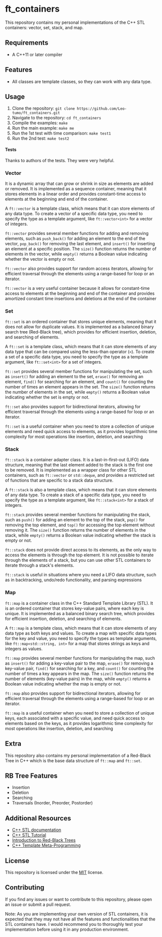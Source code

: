 # ft_containers

This repository contains my personal implementations of the C++ STL containers: vector, set, stack, and map.

## Requirements

* A C++11 or later compiler

## Features

* All classes are template classes, so they can work with any data type.

## Usage

1. Clone the repository: `git clone https://github.com/Leo-tumo/ft_containers.git`
2. Navigate to the repository: `cd ft_containers`
3. Compile the examples: `make`
4. Run the main example: `make me`
5. Run the 1st test with time comparison: `make test1 `
6. Run the 2nd test: `make test2`

#### Tests

   Thanks to authors of the tests. They were very helpful.

### Vector

It is a dynamic array that can grow or shrink in size as elements are added or removed. It is implemented as a sequence container, meaning that it stores elements in a linear order and provides constant-time access to elements at the beginning and end of the container.

A `ft::vector` is a template class, which means that it can store elements of any data type. To create a vector of a specific data type, you need to specify the type as a template argument, like `ft::vector<int>` for a vector of integers.

`ft::vector` provides several member functions for adding and removing elements, such as `push_back()` for adding an element to the end of the vector, `pop_back()` for removing the last element, and `insert()` for inserting an element at a specific position. The `size()` function returns the number of elements in the vector, while `empty()` returns a Boolean value indicating whether the vector is empty or not.

`ft::vector` also provides support for random access iterators, allowing for efficient traversal through the elements using a range-based for loop or an iterator.

`ft::vector` is a very useful container because it allows for constant-time access to elements at the beginning and end of the container and provides amortized constant time insertions and deletions at the end of the container

### Set

`ft::set` is an ordered container that stores unique elements, meaning that it does not allow for duplicate values. It is implemented as a balanced binary search tree (Red-Black tree), which provides for efficient insertion, deletion, and searching of elements.

A `ft::set` is a template class, which means that it can store elements of any data type that can be compared using the less-than operator (`<`). To create a set of a specific data type, you need to specify the type as a template argument, like `ft::set<int>` for a set of integers.

`ft::set` provides several member functions for manipulating the set, such as `insert()` for adding an element to the set, `erase()` for removing an element, `find()` for searching for an element, and `count()` for counting the number of times an element appears in the set. The `size()` function returns the number of elements in the set, while `empty()` returns a Boolean value indicating whether the set is empty or not.

`ft::set` also provides support for bidirectional iterators, allowing for efficient traversal through the elements using a range-based for loop or an iterator.

`ft::set` is a useful container when you need to store a collection of unique elements and need quick access to elements, as it provides logarithmic time complexity for most operations like insertion, deletion, and searching

### Stack

 `ft::stack` is a container adapter class. It is a last-in-first-out (LIFO) data structure, meaning that the last element added to the stack is the first one to be removed. It is implemented as a wrapper class for other STL containers, such as `ft::vector` or `std::deque`, and provides a restricted set of functions that are specific to a stack data structure.

A `ft::stack` is also a template class, which means that it can store elements of any data type. To create a stack of a specific data type, you need to specify the type as a template argument, like `ft::stack<int>` for a stack of integers.

`ft::stack` provides several member functions for manipulating the stack, such as `push()` for adding an element to the top of the stack, `pop()` for removing the top element, and `top()` for accessing the top element without removing it. The `size()` function returns the number of elements in the stack, while `empty()` returns a Boolean value indicating whether the stack is empty or not.

`ft::stack` does not provide direct access to its elements, as the only way to access the elements is through the top element. It is not possible to iterate through the elements of a stack, but you can use other STL containers to iterate through a stack's elements.

`ft::stack` is useful in situations where you need a LIFO data structure, such as in backtracking, undo/redo functionality, and parsing expressions

### Map

`ft::map` is a container class in the C++ Standard Template Library (STL). It is an ordered container that stores key-value pairs, where each key is unique. It is implemented as a balanced binary search tree, which provides for efficient insertion, deletion, and searching of elements.

A `ft::map` is a template class, which means that it can store elements of any data type as both keys and values. To create a map with specific data types for the key and value, you need to specify the types as template arguments, like `ft::map<std::string, int>` for a map that stores strings as keys and integers as values.

`ft::map` provides several member functions for manipulating the map, such as `insert()` for adding a key-value pair to the map, `erase()` for removing a key-value pair, `find()` for searching for a key, and `count()` for counting the number of times a key appears in the map. The `size()` function returns the number of elements (key-value pairs) in the map, while `empty()` returns a Boolean value indicating whether the map is empty or not.

`ft::map` also provides support for bidirectional iterators, allowing for efficient traversal through the elements using a range-based for loop or an iterator.

`ft::map` is a useful container when you need to store a collection of unique keys, each associated with a specific value, and need quick access to elements based on the keys, as it provides logarithmic time complexity for most operations like insertion, deletion, and searching

## Extra

   This repository also contains my personal implementation of a Red-Black Tree in C++ which is the base data structure of `ft::map` and `ft::set`.


## RB Tree Features

* Insertion
* Deletion
* Searching
* Traversals (Inorder, Preorder, Postorder)

## Additional Resources

* [C++ STL documentation](http://www.cplusplus.com/reference/stl/)
* [C++ STL Tutorial](http://www.cplusplus.com/doc/tutorial/container/)
* [Introduction to Red-Black Trees](https://www.geeksforgeeks.org/red-black-tree-set-1-introduction/)
* [C++ Template Meta-Programming](http://www.cplusplus.com/doc/oldtutorial/templates/)

## License

This repository is licensed under the [MIT](https://chat.openai.com/LICENSE) license.

## Contributing

If you find any issues or want to contribute to this repository, please open an issue or submit a pull request.

Note: As you are implementing your own version of STL containers, it is expected that they may not have all the features and functionalities that the STL containers have. I would recommend you to thoroughly test your implementation before using it in any production environment.

